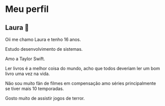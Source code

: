 # Meu perfil

## Laura 🌺

Oii me chamo Laura e tenho 16 anos. 

Estudo desenvolvimento de sistemas.

Amo a Taylor Swift.

Ler livros é a melhor coisa do mundo, acho que todos deveriam ler um bom livro uma vez na vida. 

Não sou muito fãn de filmes em compensação amo séries principalmente se tiver mais 10 temporadas.

Gosto muito de assistir jogos de terror.





 